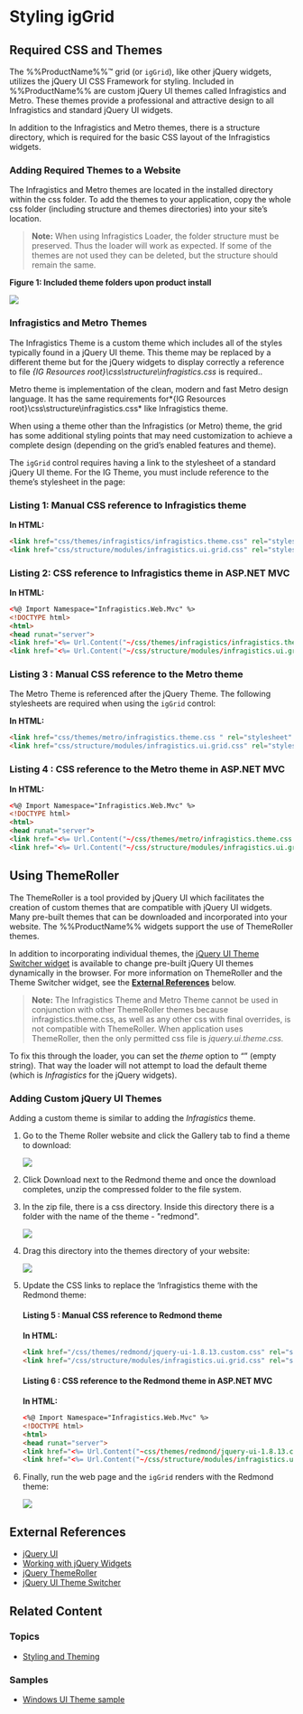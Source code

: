 ﻿<!--
|metadata|
{
    "fileName": "iggrid-styling-and-theming",
    "controlName": "igGrid",
    "tags": ["Grids","Styling","Theming"]
}
|metadata|
-->

# Styling igGrid

## Required CSS and Themes

The %%ProductName%%™ grid (or `igGrid`), like other jQuery widgets, utilizes the jQuery UI CSS Framework for styling. Included in %%ProductName%% are custom jQuery UI themes called Infragistics and Metro. These themes provide a professional and attractive design to all Infragistics and standard jQuery UI widgets.

In addition to the Infragistics and Metro themes, there is a structure directory, which is required for the basic CSS layout of the Infragistics widgets.

### Adding Required Themes to a Website

The Infragistics and Metro themes are located in the installed directory within the css folder. To add the themes to your application, copy the whole css folder (including structure and themes directories) into your site’s location.

> **Note:** When using Infragistics Loader, the folder structure must be preserved. Thus the loader will work as expected. If some of the themes are not used they can be deleted, but the structure should remain the same.

**Figure 1: Included theme folders upon product install**

![](../../images/images/jQuery_Grid_Styling_and_Theming_2011.2_1.png)

### Infragistics and Metro Themes

The Infragistics Theme is a custom theme which includes all of the styles typically found in a jQuery UI theme. This theme may be replaced by a different theme but for the jQuery widgets to display correctly a reference to file *{IG Resources root}\css\structure\infragistics.css* is required..

Metro theme is implementation of the clean, modern and fast Metro design language. It has the same requirements for*{IG Resources root}\css\structure\infragistics.css* like Infragistics theme.

When using a theme other than the Infragistics (or Metro) theme, the grid has some additional styling points that may need customization to achieve a complete design (depending on the grid’s enabled features and theme).

The `igGrid` control requires having a link to the stylesheet of a standard jQuery UI theme. For the IG Theme, you must include reference to the theme’s stylesheet in the page:

### Listing 1: Manual CSS reference to Infragistics theme

**In HTML:**

```html
<link href="css/themes/infragistics/infragistics.theme.css" rel="stylesheet" type="text/css" />
<link href="css/structure/modules/infragistics.ui.grid.css" rel="stylesheet" type="text/css" />
```

### Listing 2: CSS reference to Infragistics theme in ASP.NET MVC

**In HTML:**

```html
<%@ Import Namespace="Infragistics.Web.Mvc" %>
<!DOCTYPE html>
<html>
<head runat="server">
<link href="<%= Url.Content("~/css/themes/infragistics/infragistics.theme.css") %>” rel="stylesheet" type="text/css" />
<link href="<%= Url.Content("~/css/structure/modules/infragistics.ui.grid.css") %>” rel="stylesheet" type="text/css" />
```


### Listing 3 : Manual CSS reference to the Metro theme

The Metro Theme is referenced after the jQuery Theme. The following stylesheets are required when using the `igGrid` control:

**In HTML:**

```html
<link href="css/themes/metro/infragistics.theme.css " rel="stylesheet" type="text/css" />
<link href="css/structure/modules/infragistics.ui.grid.css" rel="stylesheet" type="text/css" />
```

### Listing 4 : CSS reference to the Metro theme in ASP.NET MVC

**In HTML:**

```html
<%@ Import Namespace="Infragistics.Web.Mvc" %>
<!DOCTYPE html>
<html>
<head runat="server">
<link href="<%= Url.Content("~/css/themes/metro/infragistics.theme.css ") %>” rel="stylesheet" type="text/css" />
<link href="<%= Url.Content("~/css/structure/modules/infragistics.ui.grid.css") %>” rel="stylesheet" type="text/css" />
```

## Using ThemeRoller

The ThemeRoller is a tool provided by jQuery UI which facilitates the creation of custom themes that are compatible with jQuery UI widgets. Many pre-built themes that can be downloaded and incorporated into your website. The %%ProductName%% widgets support the use of ThemeRoller themes. 

In addition to incorporating individual themes, the [jQuery UI Theme Switcher widget](http://docs.jquery.com/UI/Theming/ThemeSwitcher) is available to change pre-built jQuery UI themes dynamically in the browser. For more information on ThemeRoller and the Theme Switcher widget, see the [**External References**](#external-references) below.

> **Note:** The Infragistics Theme and Metro Theme cannot be used in conjunction with other ThemeRoller themes because infragistics.theme.css, as well as any other css with final overrides, is not compatible with ThemeRoller. When application uses ThemeRoller, then the only permitted css file is *jquery.ui.theme.css.*

To fix this through the loader, you can set the *theme* option to “” (empty string). That way the loader will not attempt to load the default theme (which is *Infragistics* for the jQuery widgets).

### Adding Custom jQuery UI Themes

Adding a custom theme is similar to adding the *Infragistics* theme.

1.  Go to the Theme Roller website and click the Gallery tab to find a theme to download:

	![](images/jQuery_Grid_Styling_and_Theming_2011.2_2.png)

2.  Click Download next to the Redmond theme and once the download completes, unzip the compressed folder to the file system.
3.  In the zip file, there is a css directory. Inside this directory there is a folder with the name of the theme - "redmond".

	![](images/jQuery_Grid_Styling_and_Theming_2011.2_3.png)

3.  Drag this directory into the themes directory of your website:

	![](images/jQuery_Grid_Styling_and_Theming_2011.2_4.png)

4.  Update the CSS links to replace the ‘Infragistics theme with the Redmond theme:

	#### Listing 5 : Manual CSS reference to Redmond theme
	
	**In HTML:**
	
	```html
	<link href="/css/themes/redmond/jquery-ui-1.8.13.custom.css" rel="stylesheet" type="text/css" />
    <link href="/css/structure/modules/infragistics.ui.grid.css" rel="stylesheet" type="text/css" />
	```
	
	#### Listing 6 : CSS reference to the Redmond theme in ASP.NET MVC
	
	**In HTML:**
	
	```html
	<%@ Import Namespace="Infragistics.Web.Mvc" %>
    <!DOCTYPE html>
    <html>
    <head runat="server">
    <link href="<%= Url.Content("~css/themes/redmond/jquery-ui-1.8.13.custom.css") %>” rel="stylesheet" type="text/css" />
    <link href="<%= Url.Content("~/css/structure/modules/infragistics.ui.grid.css") %>” rel="stylesheet" type="text/css" />
	```

5.  Finally, run the web page and the `igGrid` renders with the Redmond theme:

	![](images/jQuery_Grid_Styling_and_Theming_2011.2_5.png)

## <a id="external-references"></a> External References

-   [jQuery UI](http://www.jqueryui.com)
-   [Working with jQuery Widgets](http://wiki.jqueryui.com/w/page/12138135/Widget%20factory)
-   [jQuery ThemeRoller](http://jqueryui.com/themeroller/)
-   [jQuery UI Theme Switcher](http://docs.jquery.com/UI/Theming/ThemeSwitcher)

## <a id="related-content"></a> Related Content

### <a id="topics"></a> Topics

-   [Styling and Theming](Deployment-Guide-Styling-and-Theming.html)

### <a id="samples"></a> Samples

-   [Windows UI Theme sample](%%SamplesUrl%%/grid/windows-ui-theme)

 

 


